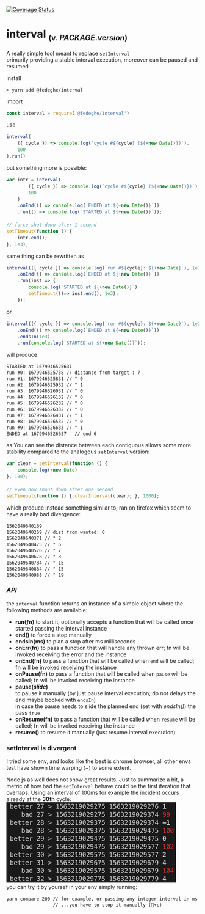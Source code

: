 [![Coverage Status](https://coveralls.io/repos/github/fedeghe/interval/badge.svg?branch=master)](https://coveralls.io/github/fedeghe/interval?branch=master)  
# interval <sub><small>(v. $PACKAGE.version$)</small></sub>

A really simple tool meant to replace `setInterval`  
primarily providing a stable interval execution, moreover can be paused and resumed

install
``` shell
> yarn add @fedeghe/interval 
```
import 
``` js
const interval = require('@fedeghe/interval')
```

use 
``` js
interval(
    ({ cycle }) => console.log(`cycle #${cycle} (${+new Date()})`),
    100
).run()
```
but something more is possible:
``` js
var intr = interval(
        ({ cycle }) => console.log(`cycle #${cycle} (${+new Date()})`),
        100
    )
    .onEnd(() => console.log(`ENDED at ${+new Date()}`))
    .run(() => console.log(`STARTED at ${+new Date()}`));

// force shut down after 1 second
setTimeout(function () {
    intr.end();
}, 1e3);
```
same thing can be rewritten as 
```js
interval(({ cycle }) => console.log(`run #${cycle}: ${+new Date}`), 1e2)
    .onEnd(() => console.log(`ENDED at ${+new Date()}`))
    .run(inst => {
        console.log(`STARTED at ${+new Date()}`)
        setTimeout(()=> inst.end(), 1e3);
    });
```
or
``` js
interval(({ cycle }) => console.log(`run #${cycle}: ${+new Date}`), 1e2)
    .onEnd(() => console.log(`ENDED at ${+new Date()}`))
    .endsIn(1e3)
    .run(console.log(`STARTED at ${+new Date()}`));
```

will produce

```
STARTED at 1679946525631
run #0: 1679946525738 // distance from target : 7
run #1: 1679946525831 // " 0
run #2: 1679946525932 // " 1
run #3: 1679946526031 // " 0
run #4: 1679946526132 // " 0
run #5: 1679946526232 // " 0
run #6: 1679946526332 // " 0
run #7: 1679946526431 // " 1
run #8: 1679946526532 // " 0
run #9: 1679946526633 // " 1
ENDED at 1679946526637   // end 6
```
as You can see the distance between each contiguous allows some more stability compared to the analogous `setInterval` version:

``` js
var clear = setInterval(function () {
    console.log(+new Date)
}, 100);

// even now shout down after one second
setTimeout(function () { clearInterval(clear); }, 1000);
```
which produce instead something similar to; ran on firefox which seem to have a really bad divergence:
```
1562049640169
1562049640269 // dist from wanted: 0
1562049640371 // " 2
1562049640475 // " 6
1562049640576 // " 7
1562049640678 // " 8
1562049640784 // " 15
1562049640884 // " 15
1562049640988 // " 19
```
### _API_
the `interval` function returns an instance of a simple object where the following methods are available:
- **run(ƒn)** to start it, optionally accepts a function that will be called once started passing the interval instance
- **end()** to force a stop manually
- **endsIn(ms)** to plan a stop after ms milliseconds
- **onErr(fn)** to pass a function that will handle any thrown err; fn will be invoked receiving the error and the instance
- **onEnd(fn)** to pass a function that will be called when `end` will be called; fn will be invoked receiving the instance  
- **onPause(fn)** to pass a function that will be called when `pause` will be called; fn will be invoked receiving the instance 
- **pause(_slide_)**  
    to pause it manually (by just pause interval execution; do not delays the end maybe booked with `endsIn`)  
    in case the pause needs to slide the planned end (set with _endsIn()_) the pass `true`
- **onResume(fn)** to pass a function that will be called when `resume` will be called; fn will be invoked receiving the instance  
- **resume()** to resume it manually (just resume interval execution)

### setInterval is divergent  
I tried some env, and looks like the best is chrome browser, all other envs test have shown time warping (+) to some extent.  

Node js as well does not show great  results.
Just to summarize a bit, a metric of how bad the `setInterval` behave could be the first iteration that overlaps. 
Using an interval of 100ms for example the incident occurs already at the **30th** cycle:  
![100runs](https://raw.githubusercontent.com/fedeghe/interval/master/compare/100.png)  
you can try it by yoursef in your env simply running:  
```
yarn compare 200 // for example, or passing any integer interval in ms
                 // ...you have to stop it manually (+c)
```






